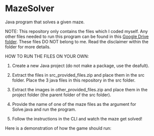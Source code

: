 # MazeSolver
Java program that solves a given maze.


NOTE: This repository only contains the files which I coded myself. Any other files needed to run this program can be found in this [Google Drive folder](https://drive.google.com/drive/folders/1hWj1shDP_rI2g3nS1gWtHVtiEPrMI2Pe?usp=drive_link). These files DO NOT belong to me. Read the disclaimer within the folder for more details.


HOW TO RUN THE FILES ON YOUR OWN:
1. Create a new Java project (do not make a package, use the deafult).

2. Extract the files in src_provided_files.zip and place them in the src folder. Place the 3 java files in this repository in the src folder.

3. Extract the images in other_provided_files.zip and place them in the project folder (the parent folder of the src folder).

4. Provide the name of one of the maze files as the argument for Solve.java and run the program.

5. Follow the instructions in the CLI and watch the maze get solved!


Here is a demonstration of how the game should run:

